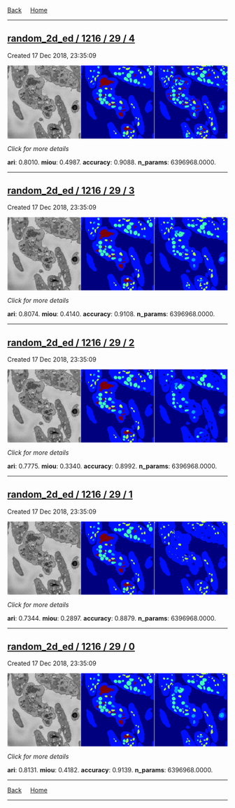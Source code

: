 
[Back](..)&nbsp;&nbsp;&nbsp;&nbsp;&nbsp;[Home](https://leapmanlab.github.io/snapshots)

---

<div class="summary"><a href="4"><h2>random_2d_ed / 1216 / 29 / 4</h2></a><p>Created 17 Dec 2018, 23:35:09
</p><a href="4"><img src="4/media/summary.png" align="center"></a><p>
<i>Click for more details</i>
</p></div>

**ari**: 0.8010. **miou**: 0.4987. **accuracy**: 0.9088. **n_params**: 6396968.0000. 

---

<div class="summary"><a href="3"><h2>random_2d_ed / 1216 / 29 / 3</h2></a><p>Created 17 Dec 2018, 23:35:09
</p><a href="3"><img src="3/media/summary.png" align="center"></a><p>
<i>Click for more details</i>
</p></div>

**ari**: 0.8074. **miou**: 0.4140. **accuracy**: 0.9108. **n_params**: 6396968.0000. 

---

<div class="summary"><a href="2"><h2>random_2d_ed / 1216 / 29 / 2</h2></a><p>Created 17 Dec 2018, 23:35:09
</p><a href="2"><img src="2/media/summary.png" align="center"></a><p>
<i>Click for more details</i>
</p></div>

**ari**: 0.7775. **miou**: 0.3340. **accuracy**: 0.8992. **n_params**: 6396968.0000. 

---

<div class="summary"><a href="1"><h2>random_2d_ed / 1216 / 29 / 1</h2></a><p>Created 17 Dec 2018, 23:35:09
</p><a href="1"><img src="1/media/summary.png" align="center"></a><p>
<i>Click for more details</i>
</p></div>

**ari**: 0.7344. **miou**: 0.2897. **accuracy**: 0.8879. **n_params**: 6396968.0000. 

---

<div class="summary"><a href="0"><h2>random_2d_ed / 1216 / 29 / 0</h2></a><p>Created 17 Dec 2018, 23:35:09
</p><a href="0"><img src="0/media/summary.png" align="center"></a><p>
<i>Click for more details</i>
</p></div>

**ari**: 0.8131. **miou**: 0.4182. **accuracy**: 0.9139. **n_params**: 6396968.0000. 

---

[Back](..)&nbsp;&nbsp;&nbsp;&nbsp;&nbsp;[Home](https://leapmanlab.github.io/snapshots)

---